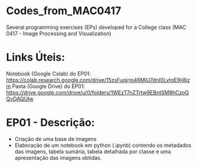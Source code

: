 # Codes_from_MAC0417
Several programming exercises (EPs) developed for a College class (MAC 0417 - Image Processing and Visualization)

# Links Úteis:
Notebook (Google Colab) do EP01: https://colab.research.google.com/drive/15zsFuqjrjg46MjU7dnI0LvtgE9ji8jzm
Pasta (Google Drive) do EP01: https://drive.google.com/drive/u/0/folders/1WEzT7nZTrtw9EBntSM8hCzoGQyDAQUIw

# EP01 - Descrição:
- Criação de uma base de imagens
- Elaboração de um notebook em python (.ipynb) contendo os metadados das imagens, tabela sumária, tabela detalhada por classe e uma apresentação das imagens obtidas.
